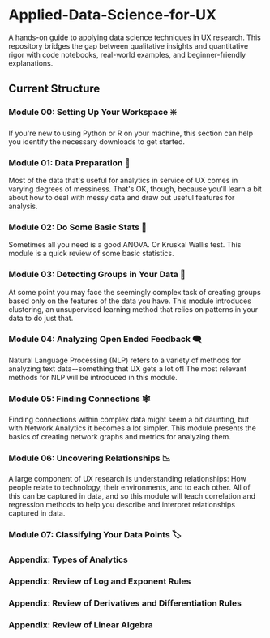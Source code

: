 # Applied-Data-Science-for-UX
A hands-on guide to applying data science techniques in UX research. This repository bridges the gap between qualitative insights and quantitative rigor with code notebooks, real-world examples, and beginner-friendly explanations.

## Current Structure

### Module 00: Setting Up Your Workspace ❇️
If you're new to using Python or R on your machine, this section can help you identify the necessary downloads to get started.

### Module 01: Data Preparation 🔢
Most of the data that's useful for analytics in service of UX comes in varying degrees of messiness. That's OK, though, because you'll learn a bit about how to deal with messy data and draw out useful features for analysis.

### Module 02: Do Some Basic Stats 🌟
Sometimes all you need is a good ANOVA. Or Kruskal Wallis test. This module is a quick review of some basic statistics.

### Module 03: Detecting Groups in Your Data 👥
At some point you may face the seemingly complex task of creating groups based only on the features of the data you have. This module introduces clustering, an unsupervised learning method that relies on patterns in your data to do just that.

### Module 04: Analyzing Open Ended Feedback 🗨️
Natural Language Processing (NLP) refers to a variety of methods for analyzing text data--something that UX gets a lot of! The most relevant methods for NLP will be introduced in this module.

### Module 05: Finding Connections 🕸️
Finding connections within complex data might seem a bit daunting, but with Network Analytics it becomes a lot simpler. This module presents the basics of creating network graphs and metrics for analyzing them.

### Module 06: Uncovering Relationships 📉
A large component of UX research is understanding relationships: How people relate to technology, their environments, and to each other. All of this can be captured in data, and so this module will teach correlation and regression methods to help you describe and interpret relationships captured in data.

### Module 07: Classifying Your Data Points 🏷️

### Appendix: Types of Analytics

### Appendix: Review of Log and Exponent Rules

### Appendix: Review of Derivatives and Differentiation Rules

### Appendix: Review of Linear Algebra




